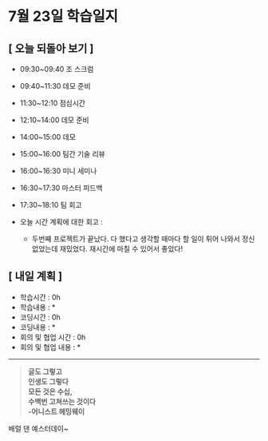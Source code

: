 # 7월 23일 학습일지

## [ 오늘 되돌아 보기 ]
 - 09:30~09:40 조 스크럼
 - 09:40~11:30 데모 준비
 - 11:30~12:10 점심시간
 - 12:10~14:00 데모 준비
 - 14:00~15:00 데모
 - 15:00~16:00 팀간 기술 리뷰
 - 16:00~16:30 미니 세미나
 - 16:30~17:30 마스터 피드백 
 - 17:30~18:10 팀 회고

- 오늘 시간 계획에 대한 회고 : 
    * 두번째 프로젝트가 끝났다. 다 했다고 생각할 때마다 할 일이 튀어 나와서 정신없었는데 재밌었다. 재시간에 마칠 수 있어서 좋았다!

## [ 내일 계획 ]
- 학습시간 : 0h
- 학습내용 : 
    * 
- 코딩시간 : 0h
- 코딩내용 :
    * 
- 회의 및 협업 시간 : 0h
- 회의 및 협업 내용 : 
   * 
        
* * *

>**글도 그렇고<br>인생도 그렇다<br>모든 것은 수십,<br>수백번 고쳐쓰는 것이다<br>-어니스트 헤밍웨이**

배럴 댄 예스터데이~
